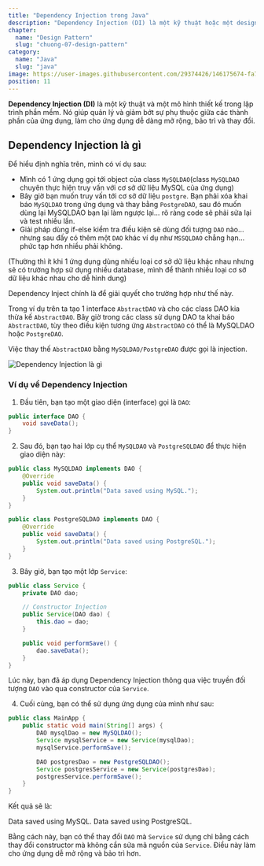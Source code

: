 ```yaml
---
title: "Dependency Injection trong Java"
description: "Dependency Injection (DI) là một kỹ thuật hoặc một design pattern trong lập trình, giúp quản lý các phụ thuộc (dependencies) trong một ứng dụng một cách linh hoạt và dễ quản lý. "
chapter:
  name: "Design Pattern"
  slug: "chuong-07-design-pattern"
category:
  name: "Java"
  slug: "java"
image: https://user-images.githubusercontent.com/29374426/146175674-fa7e09f7-4e42-485e-a2b5-8c664601b203.png
position: 11
---
```


**Dependency Injection (DI)** là một kỹ thuật và một mô hình thiết kế trong lập trình phần mềm. Nó giúp quản lý và giảm bớt sự phụ thuộc giữa các thành phần của ứng dụng, làm cho ứng dụng dễ dàng mở rộng, bảo trì và thay đổi.

## Dependency Injection là gì

Để hiểu định nghĩa trên, mình có ví dụ sau:

- Mình có 1 ứng dụng gọi tới object của class `MySQLDAO`(class `MySQLDAO` chuyên thực hiện truy vấn với cơ sở dữ liệu MySQL của ứng dụng)
- Bây giờ bạn muốn truy vấn tới cơ sở dữ liệu `postgre`. Bạn phải xóa khai báo `MySQLDAO` trong ứng dụng và thay bằng `PostgreDAO`, sau đó muốn dùng lại MySQLDAO bạn lại làm ngược lại… rõ ràng code sẽ phải sửa lại và test nhiều lần.
- Giải pháp dùng if-else kiểm tra điều kiện sẽ dùng đối tượng `DAO` nào… nhưng sau đấy có thêm một `DAO` khác ví dụ như `MSSQLDAO` chẳng hạn… phức tạp hơn nhiều phải không.

(Thường thì ít khi 1 ứng dụng dùng nhiều loại cơ sở dữ liệu khác nhau nhưng sẽ có trường hợp sử dụng nhiều database, mình để thành nhiều loại cơ sở dữ liệu khác nhau cho dễ hình dung)

Dependency Inject chính là để giải quyết cho trường hợp như thế này.

Trong ví dụ trên ta tạo 1 interface `AbstractDAO` và cho các class DAO kia thừa kế `AbstractDAO`. Bây giờ trong các class sử dụng DAO ta khai báo `AbstractDAO`, tùy theo điều kiện tương ứng `AbstractDAO` có thể là MySQLDAO hoặc `PostgreDAO`.

Việc thay thế `AbstractDAO` bằng `MySQLDAO/PostgreDAO` được gọi là injection.

![Dependency Injection là gì](https://github.com/techmely/hoc-lap-trinh/assets/29374426/1042c183-71f5-4e7b-b71b-ec2ebedcfffc)

### Ví dụ về Dependency Injection

1. Đầu tiên, bạn tạo một giao diện (interface) gọi là `DAO`:

```java
public interface DAO {
    void saveData();
}
```

2. Sau đó, bạn tạo hai lớp cụ thể `MySQLDAO` và `PostgreSQLDAO` để thực hiện giao diện này:

```java
public class MySQLDAO implements DAO {
    @Override
    public void saveData() {
        System.out.println("Data saved using MySQL.");
    }
}

public class PostgreSQLDAO implements DAO {
    @Override
    public void saveData() {
        System.out.println("Data saved using PostgreSQL.");
    }
}
```

3. Bây giờ, bạn tạo một lớp `Service`:

```java
public class Service {
    private DAO dao;

    // Constructor Injection
    public Service(DAO dao) {
        this.dao = dao;
    }

    public void performSave() {
        dao.saveData();
    }
}
```

Lúc này, bạn đã áp dụng Dependency Injection thông qua việc truyền đối tượng `DAO` vào qua constructor của `Service`.

4. Cuối cùng, bạn có thể sử dụng ứng dụng của mình như sau:

```java
public class MainApp {
    public static void main(String[] args) {
        DAO mysqlDao = new MySQLDAO();
        Service mysqlService = new Service(mysqlDao);
        mysqlService.performSave();

        DAO postgresDao = new PostgreSQLDAO();
        Service postgresService = new Service(postgresDao);
        postgresService.performSave();
    }
}
```

Kết quả sẽ là:

<content-result>
Data saved using MySQL.
Data saved using PostgreSQL.
</content-result>

Bằng cách này, bạn có thể thay đổi `DAO` mà `Service` sử dụng chỉ bằng cách thay đổi constructor mà không cần sửa mã nguồn của `Service`. Điều này làm cho ứng dụng dễ mở rộng và bảo trì hơn.
